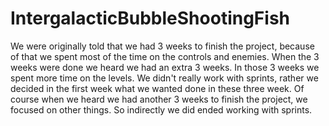 # IntergalacticBubbleShootingFish
We were originally told that we had 3 weeks to finish the project, because of that we spent most of the time on the controls and enemies. When the 3 weeks were done we heard we had an extra 3 weeks. In those 3 weeks we spent more time on the levels. We didn't really work with sprints, rather we decided in the first week what we wanted done in these three week. Of course when we heard we had another 3 weeks to finish the project, we focused on other things. So indirectly we did ended working with sprints.
